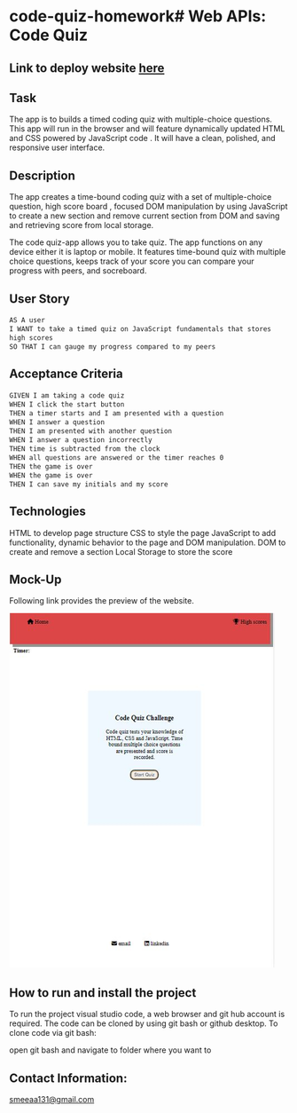 # code-quiz-homework# Web APIs: Code Quiz

## Link to deploy website [here](https://smeea-2018.github.io/code-quizz/)

## Task

The app is to builds a timed coding quiz with multiple-choice questions. This app will run in the browser and will feature dynamically updated HTML and CSS powered by JavaScript code . It will have a clean, polished, and responsive user interface.

## Description

The app creates a time-bound coding quiz with a set of multiple-choice question, high score board , focused DOM manipulation by using JavaScript to create a new section and remove current section from DOM and saving and retrieving score from local storage.

The code quiz-app allows you to take quiz. The app functions on any device either it is laptop or mobile. It features time-bound quiz with multiple choice questions, keeps track of your score you can compare your progress with peers, and socreboard.

## User Story

```
AS A user
I WANT to take a timed quiz on JavaScript fundamentals that stores high scores
SO THAT I can gauge my progress compared to my peers
```

## Acceptance Criteria

```
GIVEN I am taking a code quiz
WHEN I click the start button
THEN a timer starts and I am presented with a question
WHEN I answer a question
THEN I am presented with another question
WHEN I answer a question incorrectly
THEN time is subtracted from the clock
WHEN all questions are answered or the timer reaches 0
THEN the game is over
WHEN the game is over
THEN I can save my initials and my score
```

## Technologies

HTML to develop page structure
CSS to style the page
JavaScript to add functionality, dynamic behavior to the page and DOM manipulation.
DOM to create and remove a section
Local Storage to store the score

## Mock-Up

Following link provides the preview of the website.

![The code-quiz webpage includes a  header with home and high scores links , a description of code-quiz with start button and footer at the bottom of the page.](./assets/images/Quiz.JPG)

## How to run and install the project

To run the project visual studio code, a web browser and git hub account is required. The code can be cloned by using git bash or github desktop. To clone code via git bash:

open git bash and navigate to folder where you want to

## Contact Information:

smeeaa131@gmail.com
